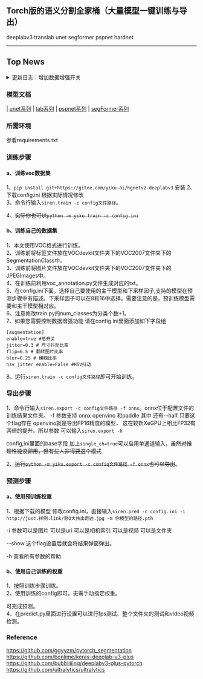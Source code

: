 ## Torch版的语义分割全家桶（大量模型一键训练与导出）

deeplabv3 translab unet segformer pspnet hardnet

---


## Top News

<details> <summary>更新日志：增加数据增强开关</summary>


**`2024-03`** : **增加数据增强开关 增加一堆模型**

~~OOOO天下第一~~

增加augmentation字段组 方便控制数据增强功能

新增了UNet+百度HGNetv2的杂交模型，可以在配置文件base字段里增加 arch=unet启用

**`2023-11`** : **增加Unet模型**

~~Unet伫立在大地之上~~

新增了UNet+百度HGNetv2的杂交模型，可以在配置文件base字段里增加 arch=unet启用

**`2023-11`** : **使用命令行工具训练**

~~”不行啊，每次都要改代码，感觉不如OO啊“~~

您还在为改python文件烦恼吗，您还在为乱哄哄的文件夹烦恼吗，赶快使用
`pip install git+https://gitee.com/yiku-ai/hgnetv2-deeplabv3` 安装吧，装了你不吃亏，装了你不上当。

更新了七彩VIP皮肤，不过不用担心，我已经给你充值好了，可以直接使用


**`2023-09`** : **新增TransLab分割头，可以通过设置pp参数切换**

TransLab是一款由仪酷智能科技有限公司开发的分割头，在这款分割头里面，我们将DeepLabv3基于传统卷积的空洞卷积 换成了基于Transformer的AIFI模块

~~玩Transformer玩的~~

**`2023-08`**:**在原作者基础上添加多个新款Backbone（HGNetv2,yolov8系列）**

如果在 新模型（HGNetv2 YOLOv8 MobileNetv3)有疑问或者建议 欢迎issue和PR

仪酷LabView工业AI推理插件工具包已经支持此项目包括最新主干在内的模型

如果需要原版代码 请访问https://github.com/bubbliiiing/deeplabv3-plus-pytorch

**`2022-04`**:**支持多GPU训练。**

**`2022-03`**:**进行大幅度更新、支持step、cos学习率下降法、支持adam、sgd优化器选择、支持学习率根据batch_size自适应调整。**  
BiliBili视频中的原仓库地址为：https://github.com/bubbliiiing/deeplabv3-plus-pytorch/tree/bilibili

**`2020-08`**:**创建仓库、支持多backbone、支持数据miou评估、标注数据处理、大量注释等。**
</details>

### 模型文档

| [unet系列](./doc/unet.md) | [lab系列](./doc/lab.md)  | [pspnet系列](./doc/pspnet.md) | [segFormer系列](./doc/segformer.md)


### 所需环境

参看requirements.txt



### 训练步骤

#### a、训练voc数据集

1、`pip install git+https://gitee.com/yiku-ai/hgnetv2-deeplabv3` 安装
2、下载config.ini 根据实际情况修改  
3、命令行输入`siren.train -c config文件路径`。

4、~~实际你也可以`python -m yiku.train -c config.ini`~~
#### b、训练自己的数据集

1、本文使用VOC格式进行训练。  
2、训练前将标签文件放在VOCdevkit文件夹下的VOC2007文件夹下的SegmentationClass中。    
3、训练前将图片文件放在VOCdevkit文件夹下的VOC2007文件夹下的JPEGImages中。    
4、在训练前利用voc_annotation.py文件生成对应的txt。    
5、在config.ini下面，选择自己要使用的主干模型和下采样因子,支持的模型在预测步骤中有描述。下采样因子可以在8和16中选择。需要注意的是，预训练模型需要和主干模型相对应。   
6、注意修改train.py的num_classes为分类个数+1。    
7、如果您需要控制数据增强功能 请在config.ini里面添加如下字段组
```
[augmentation]
enable=true #总开关
jitter=0.3 # 尺寸抖动比率
flip=0.5 # 翻转图片比率
blur=0.25 # 模糊比率
hsv_jitter_enable=False #HSV抖动
```
8、运行`siren.train -c config文件路径`即可开始训练。

### 导出步骤
1、命令行输入`siren.export -c config文件路径 -f onnx`。onnx位于配置文件的训练结果文件夹。
-f 参数支持 onnx openvino 和paddle 其中 还有--half 只要这个flag存在 openvino就是导出FP16精度的模型，
这在较新XeGPU上相比FP32有两倍的提升。所以参数 可以输入`siren.export -h`

config,ini里面的base字段 加上`single_ch=true`可以启用单通道输入，~~虽然对推理性能没卵用，但有些人非得要这个模式~~

2、~~运行`python -m yiku.export -c config文件路径 -f onnx`也可以导出~~。


### 预测步骤

#### a、使用预训练权重

1、根据下载的模型 修改config.ini，直接输入`siren.pred -c config.ini -i http://just.样例.link/怒O大伟出奇迹.jpg -m 你模型的路径.pth`

-i 参数可以是图片 可以是uri 可以是相机索引 可以是视频 可以是文件夹

--show 这个flag设置后就会将结果弹窗弹出。

-h 查看所有参数的帮助



#### b、使用自己训练的权重

1、按照训练步骤训练。    
2、使用训练的config即可，无需手动指定权重。



可完成预测。    
4、在predict.py里面进行设置可以进行fps测试、整个文件夹的测试和video视频检测。


### Reference

https://github.com/ggyyzm/pytorch_segmentation  
https://github.com/bonlime/keras-deeplab-v3-plus  
https://github.com/bubbliiiing/deeplabv3-plus-pytorch  
https://github.com/ultralytics/ultralytics  
